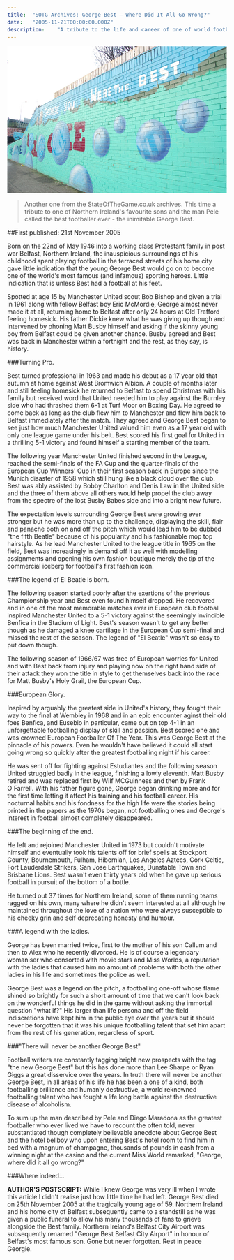 ```yaml
---
title:  "SOTG Archives: George Best – Where Did It All Go Wrong?"
date:   "2005-11-21T00:00:00.000Z"
description:    "A tribute to the life and career of one of world football's greatest and most enigmatic sons, George Best."
---
```

![George Best mural in Belfast](./George_Best_mural.jpg)

> Another one from the StateOfTheGame.co.uk archives. This time a tribute to one of Northern Ireland's favourite sons and the man Pele called the best footballer ever - the inimitable George Best.

##First published: 21st November 2005

Born on the 22nd of May 1946 into a working class Protestant family in post war Belfast, Northern Ireland, the inauspicious surroundings of his childhood spent playing football in the terraced streets of his home city gave little indication that the young George Best would go on to become one of the world's most famous (and infamous) sporting heroes. Little indication that is unless Best had a football at his feet.

Spotted at age 15 by Manchester United scout Bob Bishop and given a trial in 1961 along with fellow Belfast boy Eric McMordie, George almost never made it at all, returning home to Belfast after only 24 hours at Old Trafford feeling homesick. His father Dickie knew what he was giving up though and intervened by phoning Matt Busby himself and asking if the skinny young boy from Belfast could be given another chance. Busby agreed and Best was back in Manchester within a fortnight and the rest, as they say, is history.

###Turning Pro.

Best turned professional in 1963 and made his debut as a 17 year old that autumn at home against West Bromwich Albion. A couple of months later and still feeling homesick he returned to Belfast to spend Christmas with his family but received word that United needed him to play against the Burnley side who had thrashed them 6-1 at Turf Moor on Boxing Day. He agreed to come back as long as the club flew him to Manchester and flew him back to Belfast immediately after the match. They agreed and George Best began to see just how much Manchester United valued him even as a 17 year old with only one league game under his belt. Best scored his first goal for United in a thrilling 5-1 victory and found himself a starting member of the team.

The following year Manchester United finished second in the League, reached the semi-finals of the FA Cup and the quarter-finals of the European Cup Winners' Cup in their first season back in Europe since the Munich disaster of 1958 which still hung like a black cloud over the club. Best was ably assisted by Bobby Charlton and Denis Law in the United side and the three of them above all others would help propel the club away from the spectre of the lost Busby Babes side and into a bright new future.

The expectation levels surrounding George Best were growing ever stronger but he was more than up to the challenge, displaying the skill, flair and panache both on and off the pitch which would lead him to be dubbed "the fifth Beatle" because of his popularity and his fashionable mop top hairstyle. As he lead Manchester United to the league title in 1965 on the field, Best was increasingly in demand off it as well with modelling assignments and opening his own fashion boutique merely the tip of the commercial iceberg for football's first fashion icon.

###The legend of El Beatle is born.

The following season started poorly after the exertions of the previous Championship year and Best even found himself dropped. He recovered and in one of the most memorable matches ever in European club football inspired Manchester United to a 5-1 victory against the seemingly invincible Benfica in the Stadium of Light. Best's season wasn't to get any better though as he damaged a knee cartilage in the European Cup semi-final and missed the rest of the season. The legend of "El Beatle" wasn't so easy to put down though.

The following season of 1966/67 was free of European worries for United and with Best back from injury and playing now on the right hand side of their attack they won the title in style to get themselves back into the race for Matt Busby's Holy Grail, the European Cup.

###European Glory.

Inspired by arguably the greatest side in United's history, they fought their way to the final at Wembley in 1968 and in an epic encounter aginst their old foes Benfica, and Eusebio in particular, came out on top 4-1 in an unforgettable footballing display of skill and passion. Best scored one and was crowned European Footballer Of The Year. This was George Best at the pinnacle of his powers. Even he wouldn't have believed it could all start going wrong so quickly after the greatest footballing night if his career.

He was sent off for fighting against Estudiantes and the following season United struggled badly in the league, finishing a lowly eleventh. Matt Busby retired and was replaced first by Wilf MCGuinness and then by Frank O'Farrell. With his father figure gone, George began drinking more and for the first time letting it affect his training and his football career. His nocturnal habits and his fondness for the high life were the stories being printed in the papers as the 1970s began, not footballing ones and George's interest in football almost completely disappeared.

###The beginning of the end.

He left and rejoined Manchester United in 1973 but couldn't motivate himself and eventually took his talents off for brief spells at Stockport County, Bournemouth, Fulham, Hibernian, Los Angeles Aztecs, Cork Celtic, Fort Lauderdale Strikers, San Jose Earthquakes, Dunstable Town and Brisbane Lions. Best wasn't even thirty years old when he gave up serious football in pursuit of the bottom of a bottle.

He turned out 37 times for Northern Ireland, some of them running teams ragged on his own, many where he didn't seem interested at all although he maintained throughout the love of a nation who were always susceptible to his cheeky grin and self deprecating honesty and humour.

###A legend with the ladies.

George has been married twice, first to the mother of his son Callum and then to Alex who he recently divorced. He is of course a legendary womaniser who consorted with movie stars and Miss Worlds, a reputation with the ladies that caused him no amount of problems with both the other ladies in his life and sometimes the police as well.

George Best was a legend on the pitch, a footballing one-off whose flame shined so brightly for such a short amount of time that we can't look back on the wonderful things he did in the game without asking the immortal question "what if?" His larger than life persona and off the field indiscretions have kept him in the public eye over the years but it should never be forgotten that it was his unique footballing talent that set him apart from the rest of his generation, regardless of sport.

###"There will never be another George Best"

Football writers are constantly tagging bright new prospects with the tag "the new George Best" but this has done more than Lee Sharpe or Ryan Giggs a great disservice over the years. In truth there will never be another George Best, in all areas of his life he has been a one of a kind, both footballing brilliance and humanly destructive, a world reknowned footballing talent who has fought a life long battle against the destructive disease of alcoholism.

To sum up the man described by Pele and Diego Maradona as the greatest footballer who ever lived we have to recount the often told, never substantiated though completely believable anecdote about George Best and the hotel bellboy who upon entering Best's hotel room to find him in bed with a magnum of champagne, thousands of pounds in cash from a winning night at the casino and the current Miss World remarked, "George, where did it all go wrong?"

###Where indeed...

**AUTHOR'S POSTSCRIPT:** While I knew George was very ill when I wrote this article I didn't realise just how little time he had left. George Best died on 25th November 2005 at the tragically young age of 59. Northern Ireland and his home city of Belfast subsequently came to a standstill as he was given a public funeral to allow his many thousands of fans to grieve alongside the Best family. Northern Ireland's Belfast City Airport was subsequently renamed "George Best Belfast City Airport" in honour of Belfast's most famous son. Gone but never forgotten. Rest in peace Georgie.
